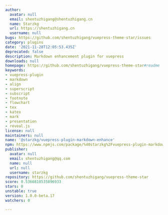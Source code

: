 ```yaml
---
author:
  avatar: null
  email: shentuzhigang@shentuzhigang.cn
  name: Starzkg
  url: https://shentuzhigang.cn
  username: null
bugs: https://github.com/shentuzhigang/vuepress-theme-star/issues
category: plugins
date: '2021-11-28T12:05:53.435Z'
deprecated: false
description: Markdown enhancement plugin for vuepress
downloads: null
homepage: https://github.com/shentuzhigang/vuepress-theme-star#readme
keywords:
- vuepress-plugin
- markdown
- align
- superscript
- subscript
- footnote
- flowchart
- tex
- katex
- mark
- presentation
- reveal.js
license: null
maintainers: null
name: '@starzkg/vuepress-plugin-markdown-enhance'
npm: https://www.npmjs.com/package/%40starzkg%2Fvuepress-plugin-markdown-enhance
publisher:
  avatar: null
  email: shentuzhigang@qq.com
  name: null
  url: null
  username: starzkg
repository: https://github.com/shentuzhigang/vuepress-theme-star
score: 0.5366818535896933
stars: 0
unstable: true
version: 1.0.0-beta.17
watchers: 0

---
```


